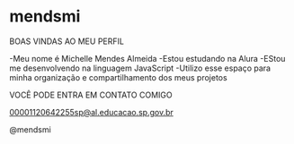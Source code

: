 # mendsmi
BOAS VINDAS AO MEU PERFIL

-Meu nome é Michelle Mendes Almeida
-Estou estudando na Alura
-EStou me desenvolvendo na linguagem JavaScript
-Utilizo esse espaço para minha organização e compartilhamento dos meus projetos

VOCÊ PODE ENTRA EM CONTATO COMIGO

00001120642255sp@al.educacao.sp.gov.br

@mendsmi
